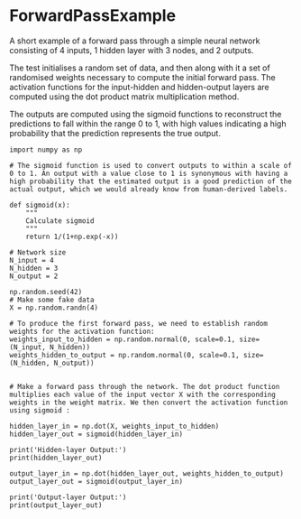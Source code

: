 # ForwardPassExample
A short example of a forward pass through a simple neural network consisting of 4 inputs, 1 hidden layer with 3 nodes, and 2 outputs.

The test initialises a random set of data, and then along with it a set of randomised weights necessary to compute the initial forward pass. The activation functions for the input-hidden and hidden-output layers are computed using the dot product matrix multiplication method.

The outputs are computed using the sigmoid functions to reconstruct the predictions to fall within the range 0 to 1, with high values indicating a high probability that the prediction represents the true output. 

```
import numpy as np

# The sigmoid function is used to convert outputs to within a scale of 0 to 1. An output with a value close to 1 is synonymous with having a high probability that the estimated output is a good prediction of the actual output, which we would already know from human-derived labels.

def sigmoid(x):
    """
    Calculate sigmoid
    """
    return 1/(1+np.exp(-x))

# Network size
N_input = 4
N_hidden = 3
N_output = 2

np.random.seed(42)
# Make some fake data
X = np.random.randn(4)

# To produce the first forward pass, we need to establish random weights for the activation function:
weights_input_to_hidden = np.random.normal(0, scale=0.1, size=(N_input, N_hidden))
weights_hidden_to_output = np.random.normal(0, scale=0.1, size=(N_hidden, N_output))


# Make a forward pass through the network. The dot product function multiplies each value of the input vector X with the corresponding weights in the weight matrix. We then convert the activation function using sigmoid :

hidden_layer_in = np.dot(X, weights_input_to_hidden)
hidden_layer_out = sigmoid(hidden_layer_in)

print('Hidden-layer Output:')
print(hidden_layer_out)

output_layer_in = np.dot(hidden_layer_out, weights_hidden_to_output)
output_layer_out = sigmoid(output_layer_in)

print('Output-layer Output:')
print(output_layer_out)
```
